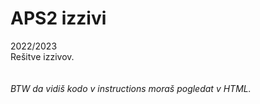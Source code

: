 # APS2 izzivi
2022/2023 <br>
Rešitve izzivov.
<br>
<br>
<br>
_BTW da vidiš kodo v instructions moraš pogledat v HTML._
